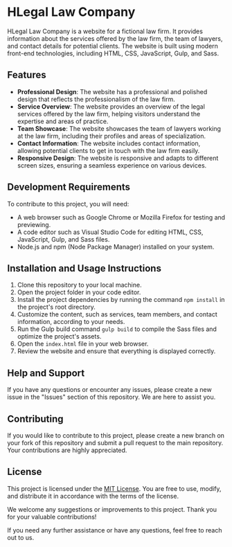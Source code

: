 # HLegal Law Company

HLegal Law Company is a website for a fictional law firm. It provides information about the services offered by the law firm, the team of lawyers, and contact details for potential clients. The website is built using modern front-end technologies, including HTML, CSS, JavaScript, Gulp, and Sass.

## Features

- **Professional Design**: The website has a professional and polished design that reflects the professionalism of the law firm.
- **Service Overview**: The website provides an overview of the legal services offered by the law firm, helping visitors understand the expertise and areas of practice.
- **Team Showcase**: The website showcases the team of lawyers working at the law firm, including their profiles and areas of specialization.
- **Contact Information**: The website includes contact information, allowing potential clients to get in touch with the law firm easily.
- **Responsive Design**: The website is responsive and adapts to different screen sizes, ensuring a seamless experience on various devices.

## Development Requirements

To contribute to this project, you will need:

- A web browser such as Google Chrome or Mozilla Firefox for testing and previewing.
- A code editor such as Visual Studio Code for editing HTML, CSS, JavaScript, Gulp, and Sass files.
- Node.js and npm (Node Package Manager) installed on your system.

## Installation and Usage Instructions

1. Clone this repository to your local machine.
2. Open the project folder in your code editor.
3. Install the project dependencies by running the command `npm install` in the project's root directory.
4. Customize the content, such as services, team members, and contact information, according to your needs.
5. Run the Gulp build command `gulp build` to compile the Sass files and optimize the project's assets.
6. Open the `index.html` file in your web browser.
7. Review the website and ensure that everything is displayed correctly.

## Help and Support

If you have any questions or encounter any issues, please create a new issue in the "Issues" section of this repository. We are here to assist you.

## Contributing

If you would like to contribute to this project, please create a new branch on your fork of this repository and submit a pull request to the main repository. Your contributions are highly appreciated.

## License

This project is licensed under the [MIT License](LICENSE). You are free to use, modify, and distribute it in accordance with the terms of the license.

We welcome any suggestions or improvements to this project. Thank you for your valuable contributions!

If you need any further assistance or have any questions, feel free to reach out to us.
